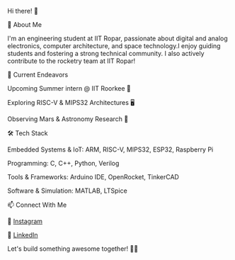 Hi there! 👋

🚀 About Me

I'm an engineering student at IIT Ropar, passionate about digital and analog electronics, computer architecture, and space technology.I enjoy guiding students and fostering a strong technical community. I also actively contribute to the rocketry team at IIT Ropar!

🔭 Current Endeavors

Upcoming Summer intern @ IIT Roorkee 🏫

Exploring RISC-V & MIPS32 Architectures 🖥️

Observing Mars & Astronomy Research 🔭

🛠️ Tech Stack

Embedded Systems & IoT: ARM, RISC-V, MIPS32, ESP32, Raspberry Pi

Programming: C, C++, Python, Verilog

Tools & Frameworks: Arduino IDE, OpenRocket, TinkerCAD

Software & Simulation: MATLAB, LTSpice

📫 Connect With Me

📌 [Instagram](https://www.instagram.com/rahulshrmaxx/)

📌 [LinkedIn](https://www.linkedin.com/in/rahul-sharma-7b38832b0/)

Let's build something awesome together! 🚀✨



<!---
Rahulsharma14916/Rahulsharma14916 is a ✨ special ✨ repository because its `README.md` (this file) appears on your GitHub profile.
You can click the Preview link to take a look at your changes.
--->
